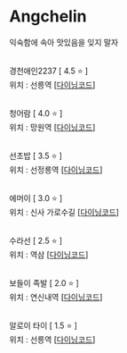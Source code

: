 # Angchelin
익숙함에 속아 맛있음을 잊지 말자
<br><br>

경천애인2237 [ 4.5 ⭐️ ]
<br>
위치 : 선릉역
[[다이닝코드](https://www.diningcode.com/profile.php?rid=TIAjPermLmuO)]
<br><br>

청어람 [ 4.0 ⭐️ ]
<br>
위치 : 망원역
[[다이닝코드](https://www.diningcode.com/profile.php?rid=hI8HuREl1vU7)]
<br><br>

선초밥 [ 3.5 ⭐️ ]
<br>
위치 : 선정릉역
[[다이닝코드](https://www.diningcode.com/profile.php?rid=zm6uyQrVw83x)]
<br><br>

에머이 [ 3.0 ⭐️ ]
<br>
위치 : 신사 가로수길
[[다이닝코드](https://www.diningcode.com/profile.php?rid=UwzXQhpEhe9I)]
<br><br>

수라선 [ 2.5 ⭐️ ]
<br>
위치 : 역삼
[[다이닝코드](https://www.diningcode.com/profile.php?rid=9eoZ8bywDKjJ)]
<br><br>

보들이 족발 [ 2.0 ⭐️ ]
<br>
위치 : 연신내역
[[다이닝코드](https://www.diningcode.com/profile.php?rid=dwvS1BAUzBBY)]
<br><br>

알로이 타이 [ 1.5 ⭐️ ]
<br>
위치 : 선릉역
[[다이닝코드](https://www.diningcode.com/profile.php?rid=KIZ7c7huE6Y2)]
<br><br>
